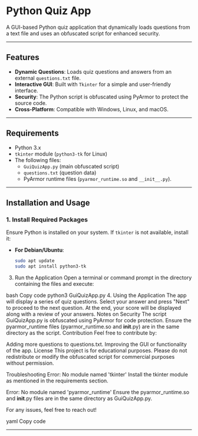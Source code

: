# Python Quiz App

A GUI-based Python quiz application that dynamically loads questions from a text file and uses an obfuscated script for enhanced security.

---

## Features

- **Dynamic Questions**: Loads quiz questions and answers from an external `questions.txt` file.
- **Interactive GUI**: Built with `Tkinter` for a simple and user-friendly interface.
- **Security**: The Python script is obfuscated using PyArmor to protect the source code.
- **Cross-Platform**: Compatible with Windows, Linux, and macOS.

---

## Requirements

- Python 3.x
- `tkinter` module (`python3-tk` for Linux)
- The following files:
  - `GuiQuizApp.py` (main obfuscated script)
  - `questions.txt` (question data)
  - PyArmor runtime files (`pyarmor_runtime.so` and `__init__.py`).

---

## Installation and Usage

### 1. **Install Required Packages**
Ensure Python is installed on your system. If `tkinter` is not available, install it:
- **For Debian/Ubuntu**:
  ```bash
  sudo apt update
  sudo apt install python3-tk

3. Run the Application
Open a terminal or command prompt in the directory containing the files and execute:

bash
Copy code
python3 GuiQuizApp.py
4. Using the Application
The app will display a series of quiz questions.
Select your answer and press "Next" to proceed to the next question.
At the end, your score will be displayed along with a review of your answers.
Notes on Security
The script GuiQuizApp.py is obfuscated using PyArmor for code protection. Ensure the pyarmor_runtime files (pyarmor_runtime.so and __init__.py) are in the same directory as the script.
Contribution
Feel free to contribute by:

Adding more questions to questions.txt.
Improving the GUI or functionality of the app.
License
This project is for educational purposes. Please do not redistribute or modify the obfuscated script for commercial purposes without permission.

Troubleshooting
Error: No module named 'tkinter'
Install the tkinter module as mentioned in the requirements section.

Error: No module named 'pyarmor_runtime'
Ensure the pyarmor_runtime.so and __init__.py files are in the same directory as GuiQuizApp.py.

For any issues, feel free to reach out!

yaml
Copy code

---
